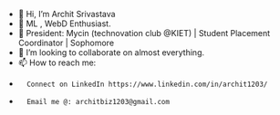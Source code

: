 - 👋 Hi, I’m Archit Srivastava
- 👀 ML , WebD Enthusiast.
- 🌱  President: Mycin (technovation club @KIET) | Student Placement Coordinator | Sophomore
- 💞️ I’m looking to collaborate on almost everything.
- 📫 How to reach me:
-       Connect on LinkedIn https://www.linkedin.com/in/archit1203/
-       Email me @: architbiz1203@gmail.com

<!---
archit1203/archit1203 is a ✨ special ✨ repository because its `README.md` (this file) appears on your GitHub profile.
You can click the Preview link to take a look at your changes.
--->
